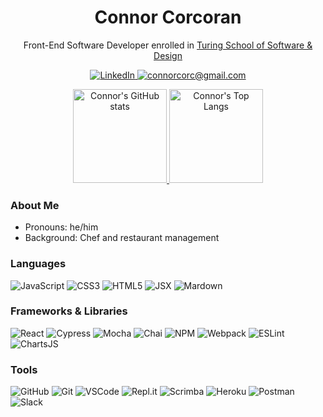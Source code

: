 <h1 font-size="50px" align="center"> Connor Corcoran </h1>


<p align="center">
Front-End Software Developer enrolled in <a href="https://turing.edu/">Turing School of Software & Design</a>
</p>

<div align='center'>

  <a href="www.linkedin.com/in/connor-c-corcoran">![LinkedIn](https://img.shields.io/badge/linkedin-%230077B5.svg?&style=for-the-badge&logo=linkedin&logoColor=white)
  </a>
  <a href="mailto:connorcorc@gmail.com">
    ![connorcorc@gmail.com](https://img.shields.io/badge/Gmail-D14836?style=for-the-badge&logo=gmail&logoColor=white)        
  </a>
  
</div>

<div align="center">
  <a href="https://github.com/connorcorc/github-readme-stats">
    <img alt="Connor's GitHub stats" height="150em" src="https://github-readme-stats.vercel.app/api?username=connorcorc&theme=gotham&show_icons=true" />
  </a>
  <a href="https://github.com/connorcorc/github-readme-stats">
    <img alt="Connor's Top Langs" height="150em" src="https://github-readme-stats.vercel.app/api/top-langs/?username=emilyjmiles&theme=gotham&layout=compact" />
  </a>
</div>

<div align="left">

### About Me
- Pronouns: he/him
- Background: Chef and restaurant management

### Languages

<div>
  <img alt="JavaScript" src="https://img.shields.io/badge/javascript%20-%23323330.svg?&style=for-the-badge&logo=javascript&logoColor=%23F7DF1E"/>
  <img alt="CSS3" src="https://img.shields.io/badge/css3%20-%231572B6.svg?&style=for-the-badge&logo=css3&logoColor=white"/>
  <img alt="HTML5" src="https://img.shields.io/badge/html5%20-%23E34F26.svg?&style=for-the-badge&logo=html5&logoColor=white"/>
  <img alt="JSX" src="https://img.shields.io/badge/JSX%20-%2320232a.svg?&style=for-the-badge&logo=react&logoColor=%2361DAFB"/>
  <img alt="Mardown" src="https://img.shields.io/badge/Markdown-000000?style=for-the-badge&logo=markdown&logoColor=white"/>
</div>

### Frameworks & Libraries

<div> 
  <img alt="React" src="https://img.shields.io/badge/React-20232A?style=for-the-badge&logo=react&logoColor=61DAFB"/>
  <img alt="Cypress" src="https://img.shields.io/badge/-cypress-%23E5E5E5?style=for-the-badge&logo=cypress&logoColor=058a5e"/>
  <img alt="Mocha" src="https://img.shields.io/badge/Mocha-8D6748?style=for-the-badge&logo=Mocha&logoColor=white"/>
  <img alt="Chai" src="https://img.shields.io/badge/Chai-A30701?style=for-the-badge&logo=chai&logoColor=white"/>
  <img alt="NPM" src="https://img.shields.io/badge/npm-CB3837?style=for-the-badge&logo=npm&logoColor=white"/>
  <img alt="Webpack" src="https://img.shields.io/badge/webpack-%238DD6F9.svg?style=for-the-badge&logo=webpack&logoColor=black"/>
  <img alt="ESLint" src="https://img.shields.io/badge/ESLint-4B3263?style=for-the-badge&logo=eslint&logoColor=white"/>
  <img alt="ChartsJS" src="https://img.shields.io/badge/chart.js-F5788D.svg?style=for-the-badge&logo=chart.js&logoColor=white"/>
</div>

### Tools

<div>
  <img alt="GitHub" src="https://img.shields.io/badge/github-181717.svg?style=for-the-badge&logo=github&logoColor=white"/>
  <img alt="Git" src="https://img.shields.io/badge/git-F05032.svg?style=for-the-badge&logo=git&logoColor=white" alt="Git badge"/>
  <img alt="VSCode" src="https://img.shields.io/badge/VS_Code-007ACC?style=for-the-badge&logo=visual%20studio%20code&logoColor=white"/>
  <img alt="Repl.it" src="https://img.shields.io/badge/Repl.it-%230D101E.svg?style=for-the-badge&logo=replit&logoColor=white"/>
  <img alt="Scrimba" src="https://img.shields.io/badge/scrimba-2B283A?style=for-the-badge&logo=scrimba&logoColor=white"/>
  <img alt="Heroku" src="https://img.shields.io/badge/Heroku-430098.svg?style=for-the-badge&logo=heroku&logoColor=white"/>
  <img alt="Postman" src="https://img.shields.io/badge/Postman-FF6C37?style=for-the-badge&logo=postman&logoColor=white"/>
  <img alt="Slack" src="https://img.shields.io/badge/Slack-4A154B.svg?&style=for-the-badge&logo=slack&logoColor=white"/>
</div> 

